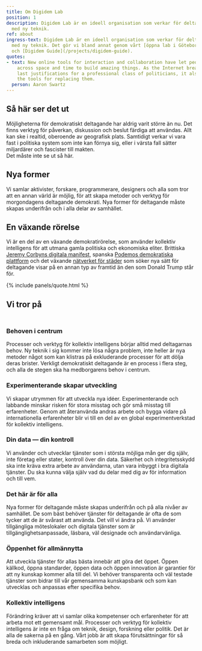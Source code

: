 ```yaml
---
title: Om Digidem Lab
position: 1
description: Digidem Lab är en ideell organisation som verkar för deltagande demokrati
  med ny teknik.
ref: about
ingress-text: Digidem Lab är en ideell organisation som verkar för deltagande demokrati
  med ny teknik. Det gör vi bland annat genom vårt [öppna lab i Göteborg](/projects/digidem-open-lab)
  och [Digidem Guide](/projects/digidem-guide).
quotes:
- text: New online tools for interaction and collaboration have let people come together
    across space and time to build amazing things. As the Internet breaks down the
    last justifications for a professional class of politicians, it also builds up
    the tools for replacing them.
  person: Aaron Swartz
---
```


## Så här ser det ut
Möjligheterna för demokratiskt deltagande har aldrig varit större än nu. Det finns verktyg för påverkan, diskussion och beslut färdiga att användas. Allt kan ske i realtid, oberoende av geografisk plats. Samtidigt verkar vi vara fast i politiska system som inte kan förnya sig, eller i värsta fall sätter miljardärer och fascister till makten.  
Det måste inte se ut så här.

## Nya former
Vi samlar aktivister, forskare, programmerare, designers och alla som tror att en annan värld är möjlig, för att skapa metoder och verktyg för morgondagens deltagande demokrati. Nya former för deltagande måste skapas underifrån och i alla delar av samhället.

## En växande rörelse
Vi är en del av en växande demokratirörelse, som använder kollektiv intelligens för att utmana gamla politiska och ekonomiska eliter. Brittiska [Jeremy Corbyns digitala manifest](http://www.jeremyforlabour.com/digital_democracy_manifesto), spanska [Podemos demokratiska plattform](https://plaza.podemos.info/) och det växande [nätverket för städer](http://democratic-cities.cc/) som söker nya sätt för deltagande visar på en annan typ av framtid än den som Donald Trump står för.


{% include panels/quote.html %}

<h2 style="float:none;width:auto;margin-bottom:3rem;" class=" text-center display-2"><span class="text-success bg-info">Vi tror på</span></h2>

### Behoven i centrum
Processer och verktyg för kollektiv intelligens börjar alltid med deltagarnas behov. Ny teknik i sig kommer inte lösa några problem, inte heller är nya metoder något som kan klistras på exkluderande processer för att dölja deras brister. Verkligt demokratiskt deltagande är en process i flera steg, och alla de stegen ska ha medborgarens behov i centrum.

### Experimenterande skapar utveckling
Vi skapar utrymmen för att utveckla nya idéer. Experimenterande och labbande minskar risken för stora misstag och gör små misstag till erfarenheter. Genom att återanvända andras arbete och bygga vidare på internationella erfarenheter blir vi till en del av en global experimentverkstad för kollektiv intelligens.

### Din data — din kontroll
Vi använder och utvecklar tjänster som i största möjliga mån ger dig själv, inte företag eller stater, kontroll över din data. Säkerhet och integritetsskydd ska inte kräva extra arbete av användarna, utan vara inbyggt i bra digitala tjänster. Du ska kunna välja själv vad du delar med dig av för information och till vem.

### Det här är för alla
Nya former för deltagande måste skapas underifrån och på alla nivåer av samhället. De som bäst behöver tjänster för deltagande är ofta de som tycker att de är svårast att använda. Det vill vi ändra på. Vi använder tillgängliga möteslokaler och digitala tjänster som är tillgänglighetsanpassade, läsbara, väl designade och användarvänliga.

### Öppenhet för allmännytta
Att utveckla tjänster för allas bästa innebär att göra det öppet. Öppen källkod, öppna standarder, öppen data och öppen innovation är garantier för att ny kunskap kommer alla till del. Vi behöver transparenta och väl testade tjänster som bidrar till vår gemensamma kunskapsbank och som kan utvecklas och anpassas efter specifika behov.

### Kollektiv intelligens
Förändring kräver att vi samlar olika kompetenser och erfarenheter för att arbeta mot ett gemensamt mål. Processer och verktyg för kollektiv intelligens är inte en fråga om teknik, design, forskning eller politik. Det är alla de sakerna på en gång. Vårt jobb är att skapa förutsättningar för så breda och inkluderande samarbeten som möjligt.
